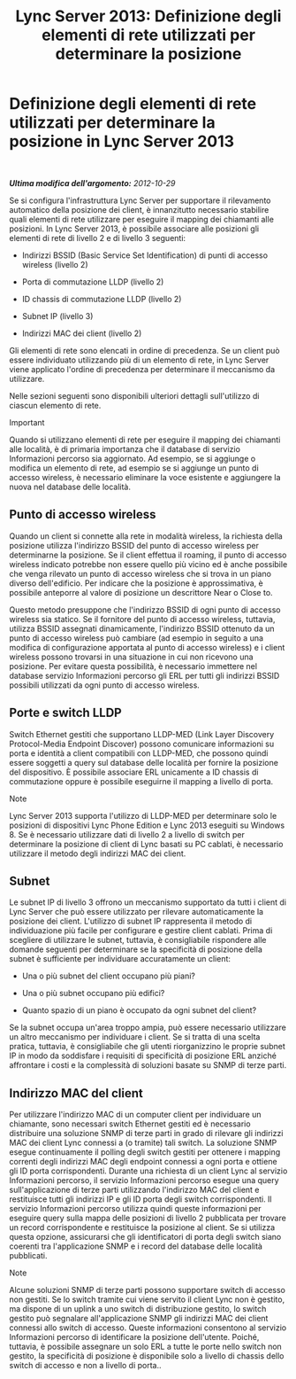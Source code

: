 ﻿---
title: 'Lync Server 2013: Definizione degli elementi di rete utilizzati per determinare la posizione'
TOCTitle: Definizione degli elementi di rete utilizzati per determinare la posizione
ms:assetid: 7538779d-055d-44ed-8dd7-11c45fc1b9f5
ms:mtpsurl: https://technet.microsoft.com/it-it/library/Gg398567(v=OCS.15)
ms:contentKeyID: 49301001
ms.date: 08/24/2015
mtps_version: v=OCS.15
ms.translationtype: HT
---

# Definizione degli elementi di rete utilizzati per determinare la posizione in Lync Server 2013

 

_**Ultima modifica dell'argomento:** 2012-10-29_

Se si configura l'infrastruttura Lync Server per supportare il rilevamento automatico della posizione dei client, è innanzitutto necessario stabilire quali elementi di rete utilizzare per eseguire il mapping dei chiamanti alle posizioni. In Lync Server 2013, è possibile associare alle posizioni gli elementi di rete di livello 2 e di livello 3 seguenti:

  - Indirizzi BSSID (Basic Service Set Identification) di punti di accesso wireless (livello 2)

  - Porta di commutazione LLDP (livello 2)

  - ID chassis di commutazione LLDP (livello 2)

  - Subnet IP (livello 3)

  - Indirizzi MAC dei client (livello 2)

Gli elementi di rete sono elencati in ordine di precedenza. Se un client può essere individuato utilizzando più di un elemento di rete, in Lync Server viene applicato l'ordine di precedenza per determinare il meccanismo da utilizzare.

Nelle sezioni seguenti sono disponibili ulteriori dettagli sull'utilizzo di ciascun elemento di rete.

> [!important]  
> Quando si utilizzano elementi di rete per eseguire il mapping dei chiamanti alle località, è di primaria importanza che il database di servizio Informazioni percorso sia aggiornato. Ad esempio, se si aggiunge o modifica un elemento di rete, ad esempio se si aggiunge un punto di accesso wireless, è necessario eliminare la voce esistente e aggiungere la nuova nel database delle località.

## Punto di accesso wireless

Quando un client si connette alla rete in modalità wireless, la richiesta della posizione utilizza l'indirizzo BSSID del punto di accesso wireless per determinarne la posizione. Se il client effettua il roaming, il punto di accesso wireless indicato potrebbe non essere quello più vicino ed è anche possibile che venga rilevato un punto di accesso wireless che si trova in un piano diverso dell'edificio. Per indicare che la posizione è approssimativa, è possibile anteporre al valore di posizione un descrittore Near o Close to.

Questo metodo presuppone che l'indirizzo BSSID di ogni punto di accesso wireless sia statico. Se il fornitore del punto di accesso wireless, tuttavia, utilizza BSSID assegnati dinamicamente, l'indirizzo BSSID ottenuto da un punto di accesso wireless può cambiare (ad esempio in seguito a una modifica di configurazione apportata al punto di accesso wireless) e i client wireless possono trovarsi in una situazione in cui non ricevono una posizione. Per evitare questa possibilità, è necessario immettere nel database servizio Informazioni percorso gli ERL per tutti gli indirizzi BSSID possibili utilizzati da ogni punto di accesso wireless.

## Porte e switch LLDP

Switch Ethernet gestiti che supportano LLDP-MED (Link Layer Discovery Protocol-Media Endpoint Discover) possono comunicare informazioni su porta e identità a client compatibili con LLDP-MED, che possono quindi essere soggetti a query sul database delle località per fornire la posizione del dispositivo. È possibile associare ERL unicamente a ID chassis di commutazione oppure è possibile eseguirne il mapping a livello di porta.


> [!NOTE]
> Lync Server 2013 supporta l'utilizzo di LLDP-MED per determinare solo le posizioni di dispositivi Lync Phone Edition e Lync 2013 eseguiti su Windows 8. Se è necessario utilizzare dati di livello 2 a livello di switch per determinare la posizione di client di Lync basati su PC cablati, è necessario utilizzare il metodo degli indirizzi MAC dei client.



## Subnet

Le subnet IP di livello 3 offrono un meccanismo supportato da tutti i client di Lync Server che può essere utilizzato per rilevare automaticamente la posizione dei client. L'utilizzo di subnet IP rappresenta il metodo di individuazione più facile per configurare e gestire client cablati. Prima di scegliere di utilizzare le subnet, tuttavia, è consigliabile rispondere alle domande seguenti per determinare se la specificità di posizione della subnet è sufficiente per individuare accuratamente un client:

  - Una o più subnet del client occupano più piani?

  - Una o più subnet occupano più edifici?

  - Quanto spazio di un piano è occupato da ogni subnet del client?

Se la subnet occupa un'area troppo ampia, può essere necessario utilizzare un altro meccanismo per individuare i client. Se si tratta di una scelta pratica, tuttavia, è consigliabile che gli utenti riorganizzino le proprie subnet IP in modo da soddisfare i requisiti di specificità di posizione ERL anziché affrontare i costi e la complessità di soluzioni basate su SNMP di terze parti.

## Indirizzo MAC del client

Per utilizzare l'indirizzo MAC di un computer client per individuare un chiamante, sono necessari switch Ethernet gestiti ed è necessario distribuire una soluzione SNMP di terze parti in grado di rilevare gli indirizzi MAC dei client Lync connessi a (o tramite) tali switch. La soluzione SNMP esegue continuamente il polling degli switch gestiti per ottenere i mapping correnti degli indirizzi MAC degli endpoint connessi a ogni porta e ottiene gli ID porta corrispondenti. Durante una richiesta di un client Lync al servizio Informazioni percorso, il servizio Informazioni percorso esegue una query sull'applicazione di terze parti utilizzando l'indirizzo MAC del client e restituisce tutti gli indirizzi IP e gli ID porta degli switch corrispondenti. Il servizio Informazioni percorso utilizza quindi queste informazioni per eseguire query sulla mappa delle posizioni di livello 2 pubblicata per trovare un record corrispondente e restituisce la posizione al client. Se si utilizza questa opzione, assicurarsi che gli identificatori di porta degli switch siano coerenti tra l'applicazione SNMP e i record del database delle località pubblicati.


> [!NOTE]
> Alcune soluzioni SNMP di terze parti possono supportare switch di accesso non gestiti. Se lo switch tramite cui viene servito il client Lync non è gestito, ma dispone di un uplink a uno switch di distribuzione gestito, lo switch gestito può segnalare all'applicazione SNMP gli indirizzi MAC dei client connessi allo switch di accesso. Queste informazioni consentono al servizio Informazioni percorso di identificare la posizione dell'utente. Poiché, tuttavia, è possibile assegnare un solo ERL a tutte le porte nello switch non gestito, la specificità di posizione è disponibile solo a livello di chassis dello switch di accesso e non a livello di porta..


